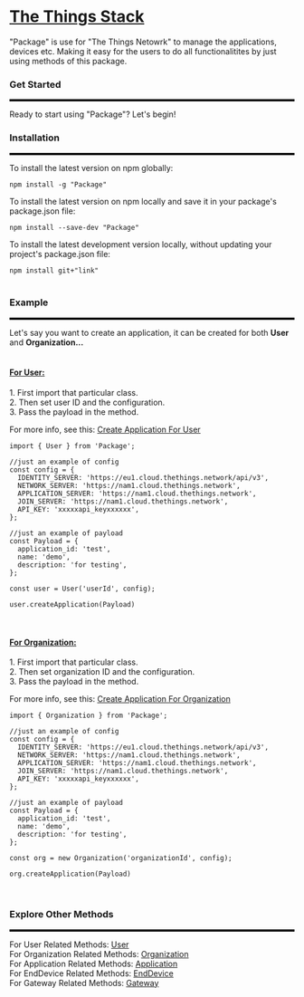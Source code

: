 <u><h1>The Things Stack</h1></u>

<p>"Package" is use for "The Things Netowrk" to manage the applications, devices etc. Making it easy for the users to do all functionalitites by just using methods of this package.</p>

<h3>Get Started</h3>
<hr style="border-top: 3px solid black;">
<p>Ready to start using "Package"? Let's begin!</p>

<h3>Installation</h3>
<hr style="border-top: 3px solid black;">
<p>To install the latest version on npm globally:</p>
<code>npm install -g "Package"</code>

<p>To install the latest version on npm locally and save it in your package's package.json file:</p>
<code>npm install --save-dev "Package"</code>

<p>To install the latest development version locally, without updating your project's package.json file:</p>
<code>npm install git+"link"</code>
<br><br>

<h3>Example</h3>
<hr style="border-top: 3px solid black;">
<p>Let's say you want to create an application, it can be created for both <b>User</b> and <b>Organization...</b> <br><br>

<h4><u><b>For User:</b></u></h4>
<p> 1. First import that particular class. <br>
    2. Then set user ID and the configuration. <br>
    3. Pass the payload in the method.
</p>

For more info, see this: <a href="https://opensource.vruttitech.com/User.html#createApplication">Create Application For User</a>

```
import { User } from 'Package';

//just an example of config
const config = {
  IDENTITY_SERVER: 'https://eu1.cloud.thethings.network/api/v3',
  NETWORK_SERVER: 'https://nam1.cloud.thethings.network',
  APPLICATION_SERVER: 'https://nam1.cloud.thethings.network',
  JOIN_SERVER: 'https://nam1.cloud.thethings.network',
  API_KEY: 'xxxxxapi_keyxxxxxx',
};

//just an example of payload
const Payload = {
  application_id: 'test',
  name: 'demo',
  description: 'for testing',
};

const user = User('userId', config);

user.createApplication(Payload)

```

<br>

<h4><u><b>For Organization:</b></u></h4>
<p> 1. First import that particular class. <br>
    2. Then set organization ID and the configuration. <br>
    3. Pass the payload in the method.
</p>

For more info, see this: <a href="https://opensource.vruttitech.com/Organization.html#createApplication">Create Application For Organization</a>

```
import { Organization } from 'Package';

//just an example of config
const config = {
  IDENTITY_SERVER: 'https://eu1.cloud.thethings.network/api/v3',
  NETWORK_SERVER: 'https://nam1.cloud.thethings.network',
  APPLICATION_SERVER: 'https://nam1.cloud.thethings.network',
  JOIN_SERVER: 'https://nam1.cloud.thethings.network',
  API_KEY: 'xxxxxapi_keyxxxxxx',
};

//just an example of payload
const Payload = {
  application_id: 'test',
  name: 'demo',
  description: 'for testing',
};

const org = new Organization('organizationId', config);

org.createApplication(Payload)

```

<br>
<h3>Explore Other Methods</h3>
<hr style="border-top: 3px solid black;">
<p>For User Related Methods: <a href="https://opensource.vruttitech.com/User.html">User</a><br>
For Organization Related Methods: <a href="https://opensource.vruttitech.com/Organization.html">Organization</a><br>
For Application Related Methods: <a href="https://opensource.vruttitech.com/Application.html">Application</a><br>
For EndDevice Related Methods: <a href="https://opensource.vruttitech.com/EndDevice.html">EndDevice</a><br>
For Gateway Related Methods: <a href="https://opensource.vruttitech.com/Gateway.html">Gateway</a><br></p>

